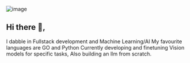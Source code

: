 ![image](https://github.com/MoAbbasid/MoAbbasid/assets/109457597/c1fcd371-06bc-4ec5-affb-aad735459609)
## Hi there 👋, 
I dabble in Fullstack development and Machine Learning/AI
My favourite languages are GO and Python
Currently developing and finetuning Vision models for specific tasks, 
Also building an llm from scratch.
<!--
**MoAbbasid/MoAbbasid** is a ✨ _special_ ✨ repository because its `README.md` (this file) appears on your GitHub profile.

Here are some ideas to get you started:

- 🔭 I’m currently working on ...
- 🌱 I’m currently learning ...
- 👯 I’m looking to collaborate on ...
- 🤔 I’m looking for help with ...
- 💬 Ask me about ...
- 📫 How to reach me: ...
- 😄 Pronouns: ...
- ⚡ Fun fact: ...
-->
